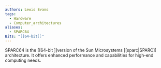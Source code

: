 ```yaml
---
authors: Lewis Evans
tags:
  - Hardware
  - Computer_architectures
aliases:
  - SPARC64
Bits: "[[64-bit]]"
---
```

SPARC64 is the [[64-bit ]]version of the Sun Microsystems [[sparc|SPARC]] architecture. It offers enhanced performance and capabilities for high-end computing needs.